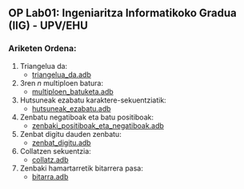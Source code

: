 ## OP Lab01: Ingeniaritza Informatikoko Gradua (IIG) - UPV/EHU

### Ariketen Ordena:
1. Triangelua da:
    - [triangelua_da.adb](https://github.com/Bartolumiu/oinarrizko-programazioa-ehu/tree/main/Lab01/src/triangelua_da.adb)
2. 3ren *n* multiploen batura:
    - [multiploen_batuketa.adb](https://github.com/Bartolumiu/oinarrizko-programazioa-ehu/tree/main/Lab01/src/multiploen_batuketa.adb)
3. Hutsuneak ezabatu karaktere-sekuentziatik:
    - [hutsuneak_ezabatu.adb](https://github.com/Bartolumiu/oinarrizko-programazioa-ehu/tree/main/Lab01/src/hutsuneak_ezabatu.adb)
4. Zenbatu negatiboak eta batu positiboak:
    - [zenbaki_positiboak_eta_negatiboak.adb](https://github.com/Bartolumiu/oinarrizko-programazioa-ehu/tree/main/Lab01/src/zenbaki_positiboak_eta_negatiboak.adb)
5. Zenbat digitu dauden zenbatu:
    - [zenbat_digitu.adb](https://github.com/Bartolumiu/oinarrizko-programazioa-ehu/tree/main/Lab01/src/zenbat_digitu.adb)
6. Collatzen sekuentzia:
    - [collatz.adb](https://github.com/Bartolumiu/oinarrizko-programazioa-ehu/tree/main/Lab01/src/collatz.adb)
7. Zenbaki hamartarretik bitarrera pasa:
    - [bitarra.adb](https://github.com/Bartolumiu/oinarrizko-programazioa-ehu/tree/main/Lab01/src/bitarra.adb)
